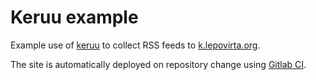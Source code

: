 # Keruu example

Example use of [keruu](https://gitlab.com/lepovirta/keruu) to collect RSS feeds to [k.lepovirta.org](https://k.lepovirta.org).

The site is automatically deployed on repository change using [Gitlab CI](.gitlab-ci.yml).
